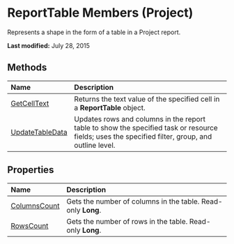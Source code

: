
# ReportTable Members (Project)
Represents a shape in the form of a table in a Project report.

 **Last modified:** July 28, 2015


## Methods



|**Name**|**Description**|
|:-----|:-----|
| [GetCellText](dcdcbd8d-28e8-eb4e-e0cd-8caac511ade3.md)|Returns the text value of the specified cell in a  **ReportTable** object.|
| [UpdateTableData](5a5b1ed3-779e-7be5-6bd5-2ba544e0d27f.md)|Updates rows and columns in the report table to show the specified task or resource fields; uses the specified filter, group, and outline level.|

## Properties



|**Name**|**Description**|
|:-----|:-----|
| [ColumnsCount](455bb520-2226-1fe2-76dc-1ab12e96cb33.md)|Gets the number of columns in the table. Read-only  **Long**.|
| [RowsCount](313837bd-c929-ab9c-1b2f-93e2cfb38d7d.md)|Gets the number of rows in the table. Read-only  **Long**.|
